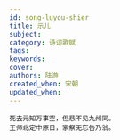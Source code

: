 ```yaml
---
id: song-luyou-shier
title: 示儿
subject: 
category: 诗词歌赋
tags: 
keywords: 
cover: 
authors: 陆游
created_when: 宋朝
updated_when: 
---
```


```
死去元知万事空，但悲不见九州同。
王师北定中原日，家祭无忘告乃翁。
```

